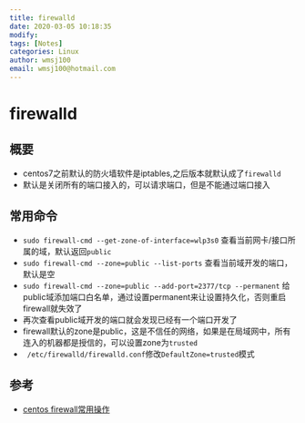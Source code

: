 ```yaml
---
title: firewalld
date: 2020-03-05 10:18:35
modify: 
tags: [Notes]
categories: Linux
author: wmsj100
email: wmsj100@hotmail.com
---
```


# firewalld

## 概要

- centos7之前默认的防火墙软件是iptables,之后版本就默认成了`firewalld`
- 默认是关闭所有的端口接入的，可以请求端口，但是不能通过端口接入

## 常用命令

- `sudo firewall-cmd --get-zone-of-interface=wlp3s0` 查看当前网卡/接口所属的域，默认返回`public`
- `sudo firewall-cmd --zone=public --list-ports` 查看当前域开发的端口，默认是空
- `sudo firewall-cmd --zone=public --add-port=2377/tcp --permanent` 给public域添加端口白名单，通过设置permanent来让设置持久化，否则重启firewall就失效了
- 再次查看public域开发的端口就会发现已经有一个端口开发了
- firewall默认的zone是public，这是不信任的网络，如果是在局域网中，所有连入的机器都是授信的，可以设置zone为`trusted`
- `	/etc/firewalld/firewalld.conf`修改`DefaultZone=trusted`模式

## 参考

- [centos firewall常用操作](https://www.cnblogs.com/inos/p/10985042.html)
